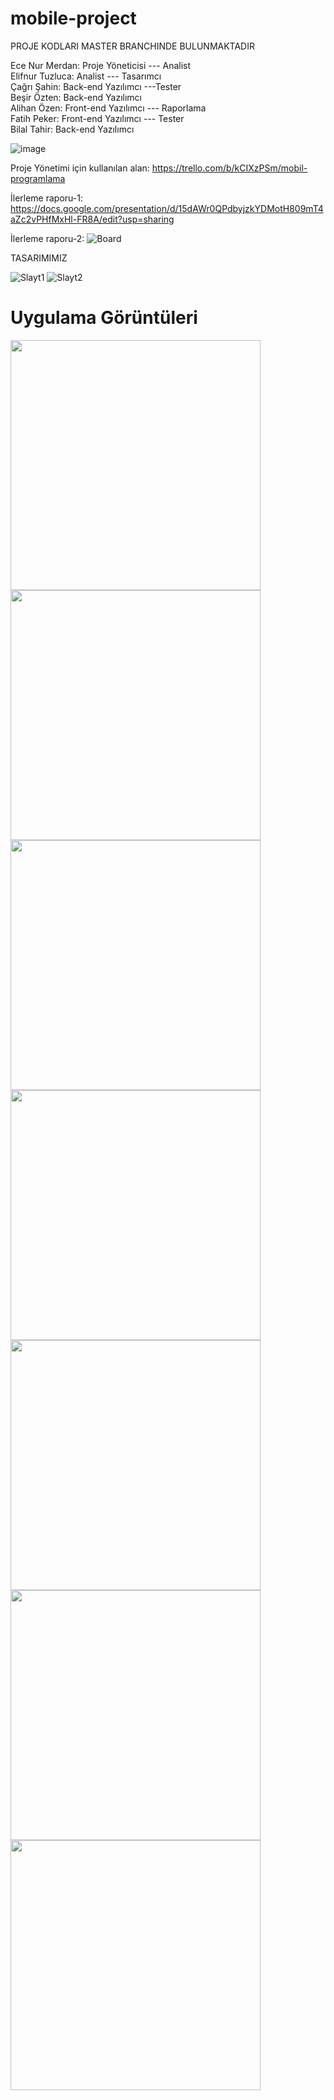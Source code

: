 # mobile-project

PROJE KODLARI MASTER BRANCHINDE BULUNMAKTADIR

Ece Nur Merdan:    Proje Yöneticisi  ---       Analist   
Elifnur Tuzluca:      Analist          ---             Tasarımcı  
Çağrı Şahin:           Back-end Yazılımcı   ---Tester  
Beşir Özten:           Back-end Yazılımcı     
Alihan Özen:          Front-end Yazılımcı  --- Raporlama <br />
Fatih Peker:           Front-end Yazılımcı  --- Tester <br />
Bilal Tahir:              Back-end Yazılımcı    <br />



![image](https://user-images.githubusercontent.com/45965556/144379882-a1c8838a-7c83-4f40-bf6b-16fdd2b5b5b1.png)

Proje Yönetimi için kullanılan alan:
https://trello.com/b/kCIXzPSm/mobil-programlama

İlerleme raporu-1:
https://docs.google.com/presentation/d/15dAWr0QPdbyjzkYDMotH809mT4aZc2vPHfMxHl-FR8A/edit?usp=sharing

İlerleme raporu-2:
![Board](https://user-images.githubusercontent.com/45965556/144376634-076411ab-63bd-4a71-a35a-ee9c82ae52f9.jpg)

TASARIMIMIZ

![Slayt1](https://user-images.githubusercontent.com/45965556/144377791-bcebdff1-9e0c-4789-beb6-404101088e7f.JPG)
![Slayt2](https://user-images.githubusercontent.com/45965556/144377796-fdede63b-d7af-4b76-86da-b0df9a4ddfbe.JPG)

# Uygulama Görüntüleri
<img src="https://user-images.githubusercontent.com/61249864/146818713-c2779deb-3111-41ca-8095-525ebc5589ea.png" width="400">
<img src="https://user-images.githubusercontent.com/61249864/146816152-030fb5fa-98f6-4468-bc6c-6bf1400e5db1.png" width="400">
<img src="https://user-images.githubusercontent.com/61249864/146816163-66aca491-e9bb-4df0-832d-c727753cbccc.png" width="400">
<img src="https://user-images.githubusercontent.com/61249864/146816169-35cfcb4a-6276-4b60-aca3-89d503ce63ac.png" width="400">
<img src="https://user-images.githubusercontent.com/61249864/146816173-e2c1c9df-c2c3-48a6-9cd3-6c8a3cef24f3.png" width="400">
<img src="https://user-images.githubusercontent.com/61249864/146816180-a49b97d6-ba57-40d3-9653-2bd7f60500ba.png" width="400">
<img src="https://user-images.githubusercontent.com/61249864/146816188-4249f57e-9749-4b2b-bb73-1fa10b1accea.png" width="400">


